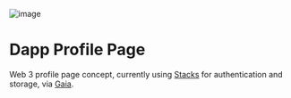 ![image](https://user-images.githubusercontent.com/309663/169721703-66d57c4e-bfc2-45f7-9af8-85cb41bffe0e.png)

# Dapp Profile Page

Web 3 profile page concept, currently using [Stacks](https://www.stacks.co/) for authentication and storage, via [Gaia](https://github.com/stacks-network/gaia).

